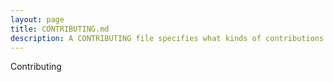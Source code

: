 ```yaml
---
layout: page
title: CONTRIBUTING.md
description: A CONTRIBUTING file specifies what kinds of contributions is the project accepting, contribution etiquette, and guidance for people meaning to contribute to the project.
---
```


Contributing